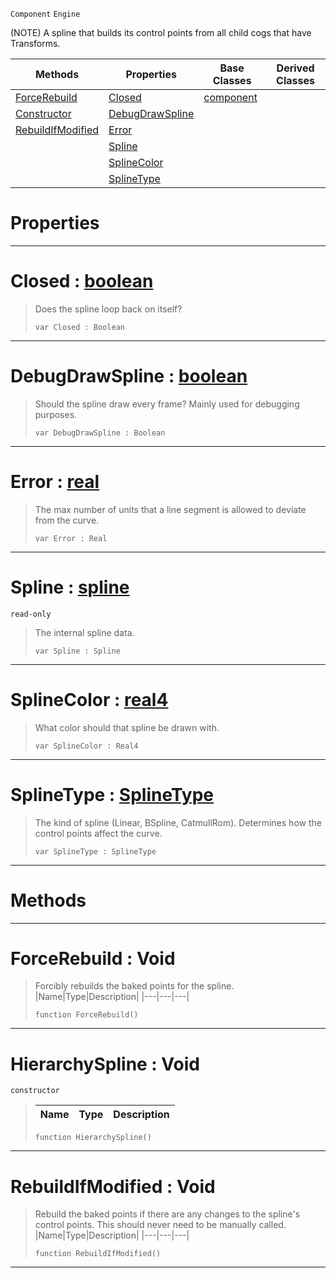  `Component` `Engine`



(NOTE) A spline that builds its control points from all child cogs that have Transforms.

|Methods|Properties|Base Classes|Derived Classes|
|---|---|---|---|
|[ ForceRebuild](https://plasmaengine.github.io/PlasmaDocs/Plasma1/C++/code_reference/class_reference/hierarchyspline.markdown#forcerebuild-void)|[ Closed](https://plasmaengine.github.io/PlasmaDocs/Plasma1/C++/code_reference/class_reference/hierarchyspline.markdown#closed-plasma-engine-docum)|[component](https://plasmaengine.github.io/PlasmaDocs/Plasma1/C++/code_reference/class_reference/component.markdown)| |
|[ Constructor](https://plasmaengine.github.io/PlasmaDocs/Plasma1/C++/code_reference/class_reference/hierarchyspline.markdown#hierarchyspline-void)|[ DebugDrawSpline](https://plasmaengine.github.io/PlasmaDocs/Plasma1/C++/code_reference/class_reference/hierarchyspline.markdown#debugdrawspline-plasma-eng)| | |
|[ RebuildIfModified](https://plasmaengine.github.io/PlasmaDocs/Plasma1/C++/code_reference/class_reference/hierarchyspline.markdown#rebuildifmodified-void)|[ Error](https://plasmaengine.github.io/PlasmaDocs/Plasma1/C++/code_reference/class_reference/hierarchyspline.markdown#error-plasma-engine-docume)| | |
| |[ Spline](https://plasmaengine.github.io/PlasmaDocs/Plasma1/C++/code_reference/class_reference/hierarchyspline.markdown#spline-plasma-engine-docum)| | |
| |[ SplineColor](https://plasmaengine.github.io/PlasmaDocs/Plasma1/C++/code_reference/class_reference/hierarchyspline.markdown#splinecolor-plasma-engine)| | |
| |[ SplineType](https://plasmaengine.github.io/PlasmaDocs/Plasma1/C++/code_reference/class_reference/hierarchyspline.markdown#splinetype-plasma-engine-d)| | |


 #  Properties


---  
 #  Closed : [boolean](https://plasmaengine.github.io/PlasmaDocs/Plasma1/C++/code_reference/lightning_base_types/boolean.markdown)

> Does the spline loop back on itself?
> ``` lang=cpp, name=Lightning
> var Closed : Boolean


---  
 #  DebugDrawSpline : [boolean](https://plasmaengine.github.io/PlasmaDocs/Plasma1/C++/code_reference/lightning_base_types/boolean.markdown)

> Should the spline draw every frame? Mainly used for debugging purposes.
> ``` lang=cpp, name=Lightning
> var DebugDrawSpline : Boolean


---  
 #  Error : [real](https://plasmaengine.github.io/PlasmaDocs/Plasma1/C++/code_reference/lightning_base_types/real.markdown)

> The max number of units that a line segment is allowed to deviate from the curve.
> ``` lang=cpp, name=Lightning
> var Error : Real


---  
 #  Spline : [spline](https://plasmaengine.github.io/PlasmaDocs/Plasma1/C++/code_reference/class_reference/spline.markdown)

 `read-only`

> The internal spline data.
> ``` lang=cpp, name=Lightning
> var Spline : Spline


---  
 #  SplineColor : [real4](https://plasmaengine.github.io/PlasmaDocs/Plasma1/C++/code_reference/lightning_base_types/real4.markdown)

> What color should that spline be drawn with.
> ``` lang=cpp, name=Lightning
> var SplineColor : Real4


---  
 #  SplineType : [SplineType](https://plasmaengine.github.io/PlasmaDocs/Plasma1/C++/code_reference/enum_reference.markdown#splinetype)

> The kind of spline (Linear, BSpline, CatmullRom). Determines how the control points affect the curve.
> ``` lang=cpp, name=Lightning
> var SplineType : SplineType


---  
 #  Methods


---  
 #  ForceRebuild : Void

> Forcibly rebuilds the baked points for the spline.
> |Name|Type|Description|
> |---|---|---|
> ``` lang=cpp, name=Lightning
> function ForceRebuild()
> ``` 


---  
 #  HierarchySpline : Void

 `constructor`

> 
> |Name|Type|Description|
> |---|---|---|
> ``` lang=cpp, name=Lightning
> function HierarchySpline()
> ``` 


---  
 #  RebuildIfModified : Void

> Rebuild the baked points if there are any changes to the spline's control points. This should never need to be manually called.
> |Name|Type|Description|
> |---|---|---|
> ``` lang=cpp, name=Lightning
> function RebuildIfModified()
> ``` 


---  
 

 